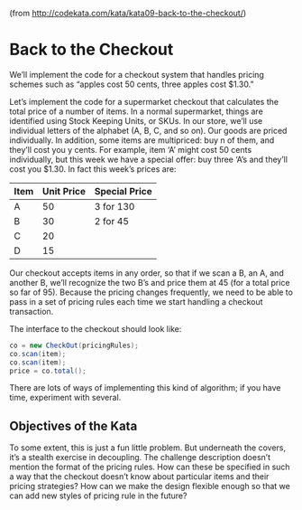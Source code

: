(from <http://codekata.com/kata/kata09-back-to-the-checkout/>)

# Back to the Checkout

We’ll implement the code for a checkout system that handles pricing schemes such as “apples cost 50 cents, three apples cost $1.30.”

Let’s implement the code for a supermarket checkout that calculates the total price of a number of items. In a normal supermarket, things are identified using Stock Keeping Units, or SKUs. In our store, we’ll use individual letters of the alphabet (A, B, C, and so on). Our goods are priced individually. In addition, some items are multipriced: buy n of them, and they’ll cost you y cents. For example, item ‘A’ might cost 50 cents individually, but this week we have a special offer: buy three ‘A’s and they’ll cost you $1.30. In fact this week’s prices are:

| Item  | Unit Price | Special Price |
|-|-|-|
| A | 50 | 3 for 130 |
| B | 30 | 2 for 45 |
| C | 20 | |
| D | 15 | |

Our checkout accepts items in any order, so that if we scan a B, an A, and another B, we’ll recognize the two B’s and price them at 45 (for a total price so far of 95). Because the pricing changes frequently, we need to be able to pass in a set of pricing rules each time we start handling a checkout transaction.

The interface to the checkout should look like:

```java
co = new CheckOut(pricingRules);
co.scan(item);
co.scan(item);
price = co.total();
```

There are lots of ways of implementing this kind of algorithm; if you have time, experiment with several.

## Objectives of the Kata

To some extent, this is just a fun little problem. But underneath the covers, it’s a stealth exercise in decoupling. The challenge description doesn’t mention the format of the pricing rules. How can these be specified in such a way that the checkout doesn’t know about particular items and their pricing strategies? How can we make the design flexible enough so that we can add new styles of pricing rule in the future?